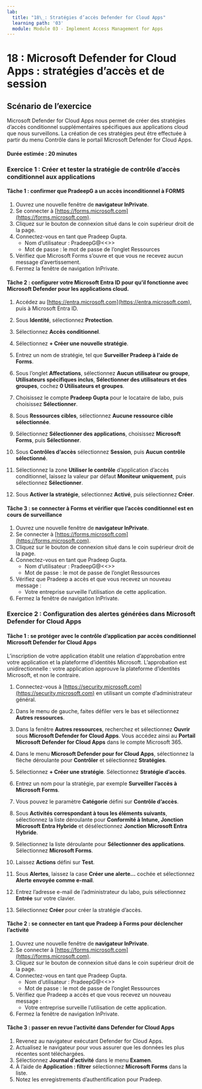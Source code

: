 ```yaml
---
lab:
  title: "18\_: Stratégies d’accès Defender for Cloud Apps"
  learning path: '03'
  module: Module 03 - Implement Access Management for Apps
---
```


# 18 : Microsoft Defender for Cloud Apps : stratégies d’accès et de session

## Scénario de l’exercice

Microsoft Defender for Cloud Apps nous permet de créer des stratégies d’accès conditionnel supplémentaires spécifiques aux applications cloud que nous surveillons.  La création de ces stratégies peut être effectuée à partir du menu Contrôle dans le portail Microsoft Defender for Cloud Apps.

#### Durée estimée : 20 minutes

### Exercice 1 : Créer et tester la stratégie de contrôle d’accès conditionnel aux applications

#### Tâche 1 : confirmer que PradeepG a un accès inconditionnel à FORMS

1. Ouvrez une nouvelle fenêtre de **navigateur InPrivate**.
2. Se connecter à [https://forms.microsoft.com](https://forms.microsoft.com).
3. Cliquez sur le bouton de connexion situé dans le coin supérieur droit de la page.
4. Connectez-vous en tant que Pradeep Gupta.
   - Nom d’utilisateur : PradeepG@<<<your lab hoster provided domain>>>
   - Mot de passe : le mot de passe de l’onglet Ressources
5. Vérifiez que Microsoft Forms s’ouvre et que vous ne recevez aucun message d’avertissement.
6. Fermez la fenêtre de navigation InPrivate.

#### Tâche 2 : configurer votre Microsoft Entra ID pour qu’il fonctionne avec Microsoft Defender pour les applications cloud.

1. Accédez au [https://entra.microsoft.com](https://entra.microsoft.com), puis à Microsoft Entra ID.

2. Sous **Identité**, sélectionnez **Protection**.

3. Sélectionnez **Accès conditionnel**.

4. Sélectionnez **+ Créer une nouvelle stratégie**.

5. Entrez un nom de stratégie, tel que **Surveiller Pradeep à l’aide de Forms**.

6. Sous l’onglet **Affectations**, sélectionnez **Aucun utilisateur ou groupe**, **Utilisateurs spécifiques inclus**, **Sélectionner des utilisateurs et des groupes**, cochez **0 Utilisateurs et groupes**.

7. Choisissez le compte **Pradeep Gupta** pour le locataire de labo, puis choisissez **Sélectionner**.

8. Sous **Ressources cibles**, sélectionnez **Aucune ressource cible sélectionnée**.

9. Sélectionnez **Sélectionner des applications**, choisissez **Microsoft Forms**, puis **Sélectionner**. 

10. Sous **Contrôles d’accès** sélectionnez **Session**, puis **Aucun contrôle sélectionné**.

11. Sélectionnez la zone **Utiliser le contrôle** d’application d’accès conditionnel, laissez la valeur par défaut **Moniteur uniquement**, puis sélectionnez **Sélectionner**.

12. Sous **Activer la stratégie**, sélectionnez **Activé**, puis sélectionnez **Créer**.

#### Tâche 3 : se connecter à Forms et vérifier que l’accès conditionnel est en cours de surveillance

1. Ouvrez une nouvelle fenêtre de **navigateur InPrivate**.
2. Se connecter à [https://forms.microsoft.com](https://forms.microsoft.com).
3. Cliquez sur le bouton de connexion situé dans le coin supérieur droit de la page.
4. Connectez-vous en tant que Pradeep Gupta.
   - Nom d’utilisateur : PradeepG@<<<your lab hoster provided domain>>>
   - Mot de passe : le mot de passe de l’onglet Ressources
5. Vérifiez que Pradeep a accès et que vous recevez un nouveau message :
   - Votre entreprise surveille l’utilisation de cette application.
6. Fermez la fenêtre de navigation InPrivate.

### Exercice 2 : Configuration des alertes générées dans Microsoft Defender for Cloud Apps

#### Tâche 1 : se protéger avec le contrôle d’application par accès conditionnel Microsoft Defender for Cloud Apps

L’inscription de votre application établit une relation d’approbation entre votre application et la plateforme d’identités Microsoft. L’approbation est unidirectionnelle : votre application approuve la plateforme d’identités Microsoft, et non le contraire.

1. Connectez-vous à [https://security.microsoft.com](https://security.microsoft.com) en utilisant un compte d’administrateur général.

1. Dans le menu de gauche, faites défiler vers le bas et sélectionnez **Autres ressources**.

1. Dans la fenêtre **Autres ressources**, recherchez et sélectionnez **Ouvrir** sous **Microsoft Defender for Cloud Apps**.  Vous accédez ainsi au **Portail Microsoft Defender for Cloud Apps** dans le compte Microsoft 365.

1. Dans le menu **Microsoft Defender pour for Cloud Apps**, sélectionnez la flèche déroulante pour **Contrôler** et sélectionnez **Stratégies**.

1. Sélectionnez **+ Créer une stratégie**. Sélectionnez **Stratégie d’accès**.

1. Entrez un nom pour la stratégie, par exemple **Surveiller l’accès à Microsoft Forms**.

1. Vous pouvez le paramètre **Catégorie** défini sur **Contrôle d’accès**.

1. Sous **Activités correspondant à tous les éléments suivants**, sélectionnez la liste déroulante pour **Conformité à Intune, Jonction Microsoft Entra Hybride** et désélectionnez **Jonction Microsoft Entra Hybride**.

1. Sélectionnez la liste déroulante pour **Sélectionner des applications**.  Sélectionnez **Microsoft Forms**.

1. Laissez **Actions** défini sur **Test**.

1. Sous **Alertes**, laissez la case **Créer une alerte...** cochée et sélectionnez **Alerte envoyée comme e-mail**.

1. Entrez l’adresse e-mail de l’administrateur du labo, puis sélectionnez **Entrée** sur votre clavier.

1. Sélectionnez **Créer** pour créer la stratégie d’accès.

#### Tâche 2 : se connecter en tant que Pradeep à Forms pour déclencher l’activité

1. Ouvrez une nouvelle fenêtre de **navigateur InPrivate**.
2. Se connecter à [https://forms.microsoft.com](https://forms.microsoft.com).
3. Cliquez sur le bouton de connexion situé dans le coin supérieur droit de la page.
4. Connectez-vous en tant que Pradeep Gupta.
   - Nom d’utilisateur : PradeepG@<<<your lab hoster provided domain>>>
   - Mot de passe : le mot de passe de l’onglet Ressources
5. Vérifiez que Pradeep a accès et que vous recevez un nouveau message :
   - Votre entreprise surveille l’utilisation de cette application.
6. Fermez la fenêtre de navigation InPrivate.

#### Tâche 3 : passer en revue l’activité dans Defender for Cloud Apps

1. Revenez au navigateur exécutant Defender for Cloud Apps.
2. Actualisez le navigateur pour vous assurer que les données les plus récentes sont téléchargées.
3. Sélectionnez **Journal d’activité** dans le menu **Examen**.
4. À l’aide de **Application : filtrer** sélectionnez **Microsoft Forms** dans la liste.
5. Notez les enregistrements d’authentification pour Pradeep.
